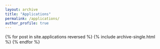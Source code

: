 ```yaml
---
layout: archive
title: "Applications"
permalink: /applications/
author_profile: true
---
```


{% for post in site.applications reversed %}
  {% include archive-single.html %}
{% endfor %}